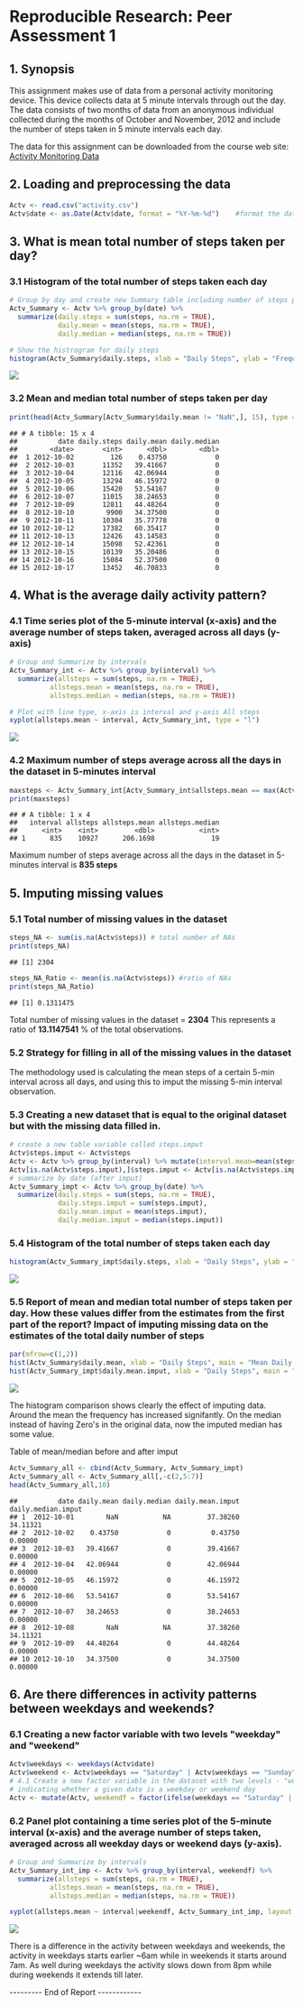 # Reproducible Research: Peer Assessment 1


## 1. Synopsis
This assignment makes use of data from a personal activity monitoring device. This device collects data at 5 minute intervals through out the day. The data consists of two months of data from an anonymous individual collected during the months of October and November, 2012 and include the number of steps taken in 5 minute intervals each day.

The data for this assignment can be downloaded from the course web site:
[Activity Monitoring Data](https://d396qusza40orc.cloudfront.net/repdata%2Fdata%2Factivity.zip)


## 2. Loading and preprocessing the data

```r
Actv <- read.csv("activity.csv")
Actv$date <- as.Date(Actv$date, format = "%Y-%m-%d")    #format the date variable
```


## 3. What is mean total number of steps taken per day?

### 3.1 Histogram of the total number of steps taken each day



```r
# Group by day and create new Summary table including number of steps per day, mean and median
Actv_Summary <- Actv %>% group_by(date) %>% 
  summarize(daily.steps = sum(steps, na.rm = TRUE), 
            daily.mean = mean(steps, na.rm = TRUE), 
            daily.median = median(steps, na.rm = TRUE))

# Show the histrogram for daily steps
histogram(Actv_Summary$daily.steps, xlab = "Daily Steps", ylab = "Frequency", type = "count", main = "Histogram Daily Steps", col = "light blue" , na.rm = TRUE)
```

![](PA1_template_files/figure-html/histogram-1.png)<!-- -->


### 3.2 Mean and median total number of steps taken per day

```r
print(head(Actv_Summary[Actv_Summary$daily.mean != "NaN",], 15), type = "html")
```

```
## # A tibble: 15 x 4
##          date daily.steps daily.mean daily.median
##        <date>       <int>      <dbl>        <dbl>
##  1 2012-10-02         126    0.43750            0
##  2 2012-10-03       11352   39.41667            0
##  3 2012-10-04       12116   42.06944            0
##  4 2012-10-05       13294   46.15972            0
##  5 2012-10-06       15420   53.54167            0
##  6 2012-10-07       11015   38.24653            0
##  7 2012-10-09       12811   44.48264            0
##  8 2012-10-10        9900   34.37500            0
##  9 2012-10-11       10304   35.77778            0
## 10 2012-10-12       17382   60.35417            0
## 11 2012-10-13       12426   43.14583            0
## 12 2012-10-14       15098   52.42361            0
## 13 2012-10-15       10139   35.20486            0
## 14 2012-10-16       15084   52.37500            0
## 15 2012-10-17       13452   46.70833            0
```


## 4. What is the average daily activity pattern?

### 4.1 Time series plot of the 5-minute interval (x-axis) and the average number of steps taken, averaged across all days (y-axis)

```r
# Group and Summarize by intervals
Actv_Summary_int <- Actv %>% group_by(interval) %>% 
  summarize(allsteps = sum(steps, na.rm = TRUE), 
          allsteps.mean = mean(steps, na.rm = TRUE), 
          allsteps.median = median(steps, na.rm = TRUE))

# Plot with line type, x-axis is interval and y-axis All steps
xyplot(allsteps.mean ~ interval, Actv_Summary_int, type = "l")
```

![](PA1_template_files/figure-html/unnamed-chunk-3-1.png)<!-- -->

### 4.2 Maximum number of steps average across all the days in the dataset in 5-minutes interval

```r
maxsteps <- Actv_Summary_int[Actv_Summary_int$allsteps.mean == max(Actv_Summary_int$allsteps.mean),]
print(maxsteps)
```

```
## # A tibble: 1 x 4
##   interval allsteps allsteps.mean allsteps.median
##      <int>    <int>         <dbl>           <int>
## 1      835    10927      206.1698              19
```
Maximum number of steps average across all the days in the dataset in 5-minutes interval is **835 steps** 


## 5. Imputing missing values
### 5.1 Total number of missing values in the dataset

```r
steps_NA <- sum(is.na(Actv$steps)) # total number of NAs
print(steps_NA)
```

```
## [1] 2304
```

```r
steps_NA_Ratio <- mean(is.na(Actv$steps)) #ratio of NAs
print(steps_NA_Ratio)
```

```
## [1] 0.1311475
```

Total number of missing values in the dataset = **2304**
This represents a ratio of **13.1147541** % of the total observations.

### 5.2 Strategy for filling in all of the missing values in the dataset

The methodology used is calculating the mean steps of a certain 5-min interval across all days, and using this to imput the missing 5-min interval observation. 

### 5.3 Creating a new dataset that is equal to the original dataset but with the missing data filled in.


```r
# create a new table variable called steps.imput 
Actv$steps.imput <- Actv$steps
Actv <- Actv %>% group_by(interval) %>% mutate(interval.mean=mean(steps, na.rm=TRUE))
Actv[is.na(Actv$steps.imput),]$steps.imput <- Actv[is.na(Actv$steps.imput),]$interval.mean
# summarize by date (after imput)
Actv_Summary_impt <- Actv %>% group_by(date) %>% 
  summarize(daily.steps = sum(steps, na.rm = TRUE), 
            daily.steps.imput = sum(steps.imput),
            daily.mean.imput = mean(steps.imput), 
            daily.median.imput = median(steps.imput))
```


### 5.4 Histogram of the total number of steps taken each day

```r
histogram(Actv_Summary_impt$daily.steps, xlab = "Daily Steps", ylab = "Frequency", type = "count", main = "Histogram Imputed Daily Steps", col = "light blue" , na.rm = TRUE)
```

![](PA1_template_files/figure-html/unnamed-chunk-7-1.png)<!-- -->

### 5.5 Report of mean and median total number of steps taken per day. How these values differ from the estimates from the first part of the report? Impact of imputing missing data on the estimates of the total daily number of steps

```r
par(mfrow=c(1,2))
hist(Actv_Summary$daily.mean, xlab = "Daily Steps", main = "Mean Daily Steps", col = "green", ylim = c(0,25))
hist(Actv_Summary_impt$daily.mean.imput, xlab = "Daily Steps", main = "Mean Daily Steps Imputed", col = "green", ylim = c(0,25))
```

![](PA1_template_files/figure-html/unnamed-chunk-8-1.png)<!-- -->

The histogram comparison shows clearly the effect of imputing data. Around the mean the frequency has increased signifantly.
On the median instead of having Zero's in the original data, now the imputed median has some value.


Table of mean/median before and after imput

```r
Actv_Summary_all <- cbind(Actv_Summary, Actv_Summary_impt)
Actv_Summary_all <- Actv_Summary_all[,-c(2,5:7)]
head(Actv_Summary_all,10)
```

```
##          date daily.mean daily.median daily.mean.imput daily.median.imput
## 1  2012-10-01        NaN           NA         37.38260           34.11321
## 2  2012-10-02    0.43750            0          0.43750            0.00000
## 3  2012-10-03   39.41667            0         39.41667            0.00000
## 4  2012-10-04   42.06944            0         42.06944            0.00000
## 5  2012-10-05   46.15972            0         46.15972            0.00000
## 6  2012-10-06   53.54167            0         53.54167            0.00000
## 7  2012-10-07   38.24653            0         38.24653            0.00000
## 8  2012-10-08        NaN           NA         37.38260           34.11321
## 9  2012-10-09   44.48264            0         44.48264            0.00000
## 10 2012-10-10   34.37500            0         34.37500            0.00000
```

## 6. Are there differences in activity patterns between weekdays and weekends?


### 6.1 Creating a new factor variable with two levels **"weekday"** and **"weekend"**

```r
Actv$weekdays <- weekdays(Actv$date)
Actv$weekend <- Actv$weekdays == "Saturday" | Actv$weekdays == "Sunday"
# 4.1 Create a new factor variable in the dataset with two levels - "weekday" and "weekend" 
# indicating whether a given date is a weekday or weekend day
Actv <- mutate(Actv, weekendf = factor(ifelse(weekdays == "Saturday" | weekdays == "Sunday", "weekend", "weekday")))
```

### 6.2 Panel plot containing a time series plot of the 5-minute interval (x-axis) and the average number of steps taken, averaged across all weekday days or weekend days (y-axis). 


```r
# Group and Summarize by intervals
Actv_Summary_int_imp <- Actv %>% group_by(interval, weekendf) %>% 
  summarize(allsteps = sum(steps, na.rm = TRUE), 
          allsteps.mean = mean(steps, na.rm = TRUE), 
          allsteps.median = median(steps, na.rm = TRUE))

xyplot(allsteps.mean ~ interval|weekendf, Actv_Summary_int_imp, layout = c(1,2), type = "l")
```

![](PA1_template_files/figure-html/unnamed-chunk-11-1.png)<!-- -->


There is a difference in the activity between weekdays and weekends, the activity in weekdays starts earlier ~6am while in weekends it starts around 7am. 
As well during weekdays the activity slows down from 8pm while during weekends it extends till later.


--------- End of Report ------------
